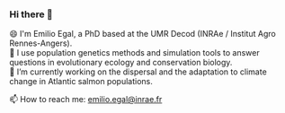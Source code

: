 ### Hi there 👋

😄 I'm Emilio Egal, a PhD based at the UMR Decod (INRAe / Institut Agro Rennes-Angers).   
📔 I use population genetics methods and simulation tools to answer questions in evolutionary ecology and conservation biology.  
🔭 I’m currently working on the dispersal and the adaptation to climate change in Atlantic salmon populations.  

📫 How to reach me: emilio.egal@inrae.fr
